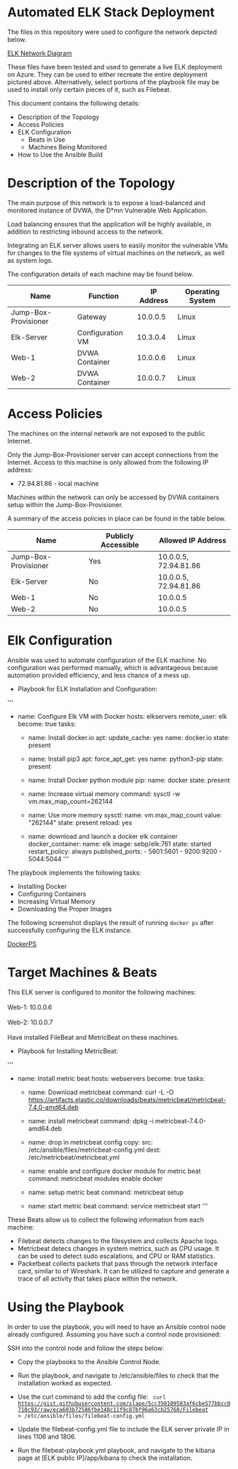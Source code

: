 <h1>Automated ELK Stack Deployment</h1>

The files in this repository were used to configure the network depicted below.

[ELK Network Diagram](https://github.com/YargiC5/Cybersecurity-Project-1-Installing-and-Configuring-ELK-Stack/blob/main/Images/ELK-DRAW.IO.PNG)

These files have been tested and used to generate a live ELK deployment on Azure. They can be used to either recreate the entire deployment pictured above. Alternatively, select portions of the playbook file may be used to install only certain pieces of it, such as Filebeat.

This document contains the following details:
- Description of the Topology
- Access Policies
- ELK Configuration
  - Beats in Use
  - Machines Being Monitored
- How to Use the Ansible Build


<h1>Description of the Topology</h1>

The main purpose of this network is to expose a load-balanced and monitored instance of DVWA, the D*mn Vulnerable Web Application.

Load balancing ensures that the application will be highly available, in addition to restricting inbound access to the network.

Integrating an ELK server allows users to easily monitor the vulnerable VMs for changes to the file systems of virtual machines on the network, as well as system logs.


The configuration details of each machine may be found below.

| Name                 | Function         | IP Address | Operating System |
|----------------------|------------------|------------|------------------|
| Jump-Box-Provisioner | Gateway          | 10.0.0.5   | Linux            |
| Elk-Server           | Configuration VM | 10.3.0.4   | Linux            |
| Web-1                | DVWA Container   | 10.0.0.6   | Linux            |
| Web-2                | DVWA Container   | 10.0.0.7   | Linux            |

<h1>Access Policies</h1>

The machines on the internal network are not exposed to the public Internet. 

Only the Jump-Box-Provisioner server can accept connections from the Internet.
Access to this machine is only allowed from the following IP address:
<ul>
<li>72.94.81.86 - local machine</li>
</ul>

Machines within the network can only be accessed by DVWA containers setup within the Jump-Box-Provisioner.

A summary of the access policies in place can be found in the table below.

| Name                 | Publicly Accessible | Allowed IP Address    |
|----------------------|---------------------|-----------------------|
| Jump-Box-Provisioner | Yes                 | 10.0.0.5, 72.94.81.86 |
| Elk-Server           | No                  | 10.0.0.5, 72.94.81.86 |
| Web-1                | No                  | 10.0.0.5              |
| Web-2                | No                  | 10.0.0.5              |

<h1>Elk Configuration</h1>

Ansible was used to automate configuration of the ELK machine. No configuration was performed manually, which is advantageous because automation provided efficiency, and less chance of a mess up.

- Playbook for ELK Installation and Configuration:

'''
- name: Configure Elk VM with Docker
  hosts: elkservers
  remote_user: elk
  become: true
  tasks:
    - name: Install docker.io
      apt:
        update_cache: yes
        name: docker.io
        state: present
    - name: Install pip3
      apt:
        force_apt_get: yes
        name: python3-pip
        state: present

    - name: Install Docker python module
      pip:
        name: docker
        state: present

    - name: Increase virtual memory
      command: sysctl -w vm.max_map_count=262144

    - name: Use more memory
      sysctl:
        name: vm.max_map_count
        value: "262144"
        state: present
        reload: yes

    - name: download and launch a docker elk container
      docker_container:
        name: elk
        image: sebp/elk:761
        state: started
        restart_policy: always
        published_ports:
          - 5601:5601
          - 9200:9200
          - 5044:5044
'''

The playbook implements the following tasks:
<ul>
  <li>Installing Docker</li>
  <li>Configuring Containers</li>
  <li>Increasing Virtual Memory</li>
  <li>Downloading the Proper Images</li>
</ul>

The following screenshot displays the result of running `docker ps` after successfully configuring the ELK instance.

[DockerPS](https://github.com/YargiC5/Cybersecurity-Project-1-Installing-and-Configuring-ELK-Stack/blob/main/Images/DockerPS-ELK.PNG)

<h1>Target Machines & Beats</h1>

This ELK server is configured to monitor the following machines:
<br></br>
Web-1: 10.0.0.6
<br></br>
Web-2: 10.0.0.7
<br></br>
Have installed FileBeat and MetricBeat on these machines.

- Playbook for Installing MetricBeat:

'''
- name: Install metric beat
  hosts: webservers
  become: true
  tasks:
  - name: Download metricbeat
    command: curl -L -O https://artifacts.elastic.co/downloads/beats/metricbeat/metricbeat-7.4.0-amd64.deb

  - name: install metricbeat
    command: dpkg -i metricbeat-7.4.0-amd64.deb

  - name: drop in metricbeat config
    copy:
      src: /etc/ansible/files/metricbeat-config.yml
      dest: /etc/metricbeat/metricbeat.yml

  - name: enable and configure docker module for metric beat
    command: metricbeat modules enable docker

  - name: setup metric beat
    command: metricbeat setup

  - name: start metric beat
    command: service metricbeat start
'''

These Beats allow us to collect the following information from each machine:

- Filebeat detects changes to the filesystem and collects Apache logs.
- Metricbeat detecs changes in system metrics, such as CPU usage. It can be used to detect sudo escalations, and CPU or RAM statistics.
- Packetbeat collects packets that pass through the network interface card, similar to of Wireshark. It can be utilized to capture and generate a trace of all activity that takes place within the network.

<h1>Using the Playbook</h1>

In order to use the playbook, you will need to have an Ansible control node already configured. Assuming you have such a control node provisioned: 

SSH into the control node and follow the steps below:
- Copy the playbooks to the Ansible Control Node.
- Run the playbook, and navigate to /etc/ansible/files to check that the installation worked as expected.
- Use the curl command to add the config file:
<code> curl https://gist.githubusercontent.com/slape/5cc350109583af6cbe577bbcc0710c93/raw/eca603b72586fbe148c11f9c87bf96a63cb25760/Filebeat > /etc/ansible/files/filebeat-config.yml </code>

- Update the filebeat-config.yml file to include the ELK server private IP in lines 1106 and 1806.
- Run the filebeat-playbook.yml playbook, and navigate to the kibana page at [ELK public IP]/app/kibana to check the installation.